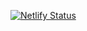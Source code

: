 [![Netlify Status](https://api.netlify.com/api/v1/badges/a486571f-2a31-40f9-a645-b8dcebd1c715/deploy-status)](https://app.netlify.com/sites/oricodes/deploys)
